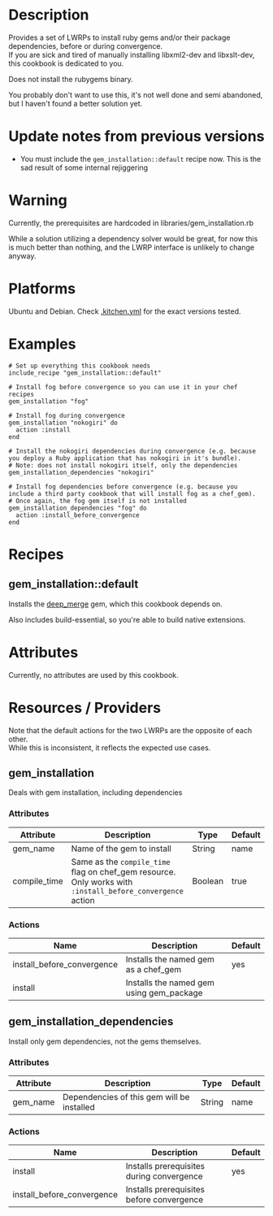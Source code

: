 # Description

Provides a set of LWRPs to install ruby gems and/or their package dependencies, before or during convergence.  
If you are sick and tired of manually installing libxml2-dev and libxslt-dev, this cookbook is dedicated to you.

Does not install the rubygems binary.

You probably don't want to use this, it's not well done and semi abandoned, but I haven't found a better solution yet.

# Update notes from previous versions

 * You must include the `gem_installation::default` recipe now. This is the sad result of some internal rejiggering

# Warning

Currently, the prerequisites are hardcoded in libraries/gem_installation.rb

While a solution utilizing a dependency solver would be great, for now this is much better than nothing, and the LWRP interface is unlikely to change anyway.

# Platforms

Ubuntu and Debian. Check [.kitchen.yml](https://github.com/promisedlandt/cookbook-gem_installation/blob/master/.kitchen.yml) for the exact versions tested.

# Examples

```
# Set up everything this cookbook needs
include_recipe "gem_installation::default"

# Install fog before convergence so you can use it in your chef recipes
gem_installation "fog"

# Install fog during convergence
gem_installation "nokogiri" do
  action :install
end

# Install the nokogiri dependencies during convergence (e.g. because you deploy a Ruby application that has nokogiri in it's bundle).
# Note: does not install nokogiri itself, only the dependencies
gem_installation_dependencies "nokogiri" 

# Install fog dependencies before convergence (e.g. because you include a third party cookbook that will install fog as a chef_gem).
# Once again, the fog gem itself is not installed
gem_installation_dependencies "fog" do
  action :install_before_convergence
end
```

# Recipes

## gem_installation::default

Installs the [deep_merge](https://github.com/danielsdeleo/deep_merge) gem, which this cookbook depends on.

Also includes build-essential, so you're able to build native extensions.

# Attributes

Currently, no attributes are used by this cookbook.

# Resources / Providers

Note that the default actions for the two LWRPs are the opposite of each other.  
While this is inconsistent, it reflects the expected use cases.

## gem_installation

Deals with gem installation, including dependencies

### Attributes

Attribute | Description | Type | Default
----------|-------------|------|--------
gem_name | Name of the gem to install | String | name
compile_time | Same as the `compile_time` flag on chef_gem resource. Only works with `:install_before_convergence` action | Boolean | true

### Actions

Name | Description | Default
-----|-------------|--------
install_before_convergence | Installs the named gem as a chef_gem | yes
install | Installs the named gem using gem_package |

## gem_installation_dependencies

Install only gem dependencies, not the gems themselves.

### Attributes

Attribute | Description | Type | Default
----------|-------------|------|--------
gem_name | Dependencies of this gem will be installed | String | name

### Actions

Name | Description | Default
-----|-------------|--------
install | Installs prerequisites during convergence | yes
install_before_convergence | Installs prerequisites before convergence |
